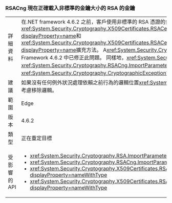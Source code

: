 ### <a name="rsacng-now-correctly-loads-rsa-keys-of-non-standard-key-size"></a>RSACng 現在正確載入非標準的金鑰大小的 RSA 的金鑰

|   |   |
|---|---|
|詳細資料|在.NET framework 4.6.2 之前，客戶使用非標準的 RSA 憑證的金鑰大小是無法存取這些金鑰透過<xref:System.Security.Cryptography.X509Certificates.RSACertificateExtensions.GetRSAPublicKey(System.Security.Cryptography.X509Certificates.X509Certificate2)?displayProperty=name>和<xref:System.Security.Cryptography.X509Certificates.RSACertificateExtensions.GetRSAPrivateKey(System.Security.Cryptography.X509Certificates.X509Certificate2)?displayProperty=name>擴充方法。  A<xref:System.Security.Cryptography.CryptographicException?displayProperty=name>訊息&quot;不支援要求的金鑰大小&quot;就會擲回。 .NET Framework 4.6.2 中已修正此問題。 同樣地，<xref:System.Security.Cryptography.RSA.ImportParameters(System.Security.Cryptography.RSAParameters)>和<xref:System.Security.Cryptography.RSACng.ImportParameters(System.Security.Cryptography.RSAParameters)>現在使用非標準的金鑰大小，而不擲回<xref:System.Security.Cryptography.CryptographicException?displayProperty=name>s。|
|建議|如果沒有任何例外狀況處理依賴之前行為的邏輯位置<xref:System.Security.Cryptography.CryptographicException?displayProperty=name>就會擲回時使用非標準的金鑰大小，請考慮移除邏輯。|
|範圍|Edge|
|版本|4.6.2|
|類型|正在重定目標|
|受影響的 API|<ul><li><xref:System.Security.Cryptography.RSA.ImportParameters(System.Security.Cryptography.RSAParameters)?displayProperty=nameWithType></li><li><xref:System.Security.Cryptography.RSACng.ImportParameters(System.Security.Cryptography.RSAParameters)?displayProperty=nameWithType></li><li><xref:System.Security.Cryptography.X509Certificates.RSACertificateExtensions.GetRSAPrivateKey(System.Security.Cryptography.X509Certificates.X509Certificate2)?displayProperty=nameWithType></li><li><xref:System.Security.Cryptography.X509Certificates.RSACertificateExtensions.GetRSAPublicKey(System.Security.Cryptography.X509Certificates.X509Certificate2)?displayProperty=nameWithType></li></ul>|

